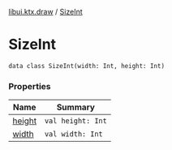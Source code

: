 [libui.ktx.draw](../README.md) / [SizeInt](README.md)

# SizeInt

`data class SizeInt(width: Int, height: Int)`

### Properties

| Name | Summary |
|---|---|
| [height](height.md) | `val height: Int` |
| [width](width.md) | `val width: Int` |
